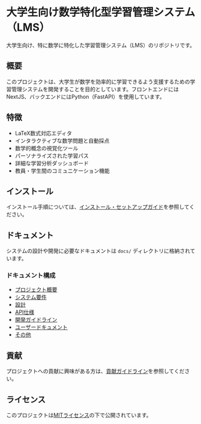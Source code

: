 # 大学生向け数学特化型学習管理システム（LMS）

大学生向け、特に数学に特化した学習管理システム（LMS）のリポジトリです。

## 概要

このプロジェクトは、大学生が数学を効率的に学習できるよう支援するための学習管理システムを開発することを目的としています。フロントエンドにはNextJS、バックエンドにはPython（FastAPI）を使用しています。

## 特徴

- LaTeX数式対応エディタ
- インタラクティブな数学問題と自動採点
- 数学的概念の視覚化ツール
- パーソナライズされた学習パス
- 詳細な学習分析ダッシュボード
- 教員・学生間のコミュニケーション機能

## インストール

インストール手順については、[インストール・セットアップガイド](docs/06_ユーザードキュメント/01_インストール・セットアップガイド.md)を参照してください。

## ドキュメント

システムの設計や開発に必要なドキュメントは `docs/` ディレクトリに格納されています。

### ドキュメント構成

- [プロジェクト概要](docs/01_プロジェクト概要/)
- [システム要件](docs/02_システム要件/)
- [設計](docs/03_設計/)
- [API仕様](docs/04_API仕様/)
- [開発ガイドライン](docs/05_開発ガイドライン/)
- [ユーザードキュメント](docs/06_ユーザードキュメント/)
- [その他](docs/07_その他/)

## 貢献

プロジェクトへの貢献に興味がある方は、[貢献ガイドライン](docs/07_その他/04_貢献ガイドライン.md)を参照してください。

## ライセンス

このプロジェクトは[MITライセンス](docs/07_その他/03_ライセンス情報.md)の下で公開されています。
